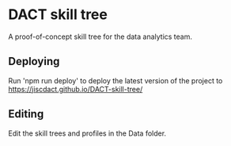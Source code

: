 # DACT skill tree

A proof-of-concept skill tree for the data analytics team.

## Deploying
Run 'npm run deploy' to deploy the latest
version of the project to https://jiscdact.github.io/DACT-skill-tree/

## Editing
Edit the skill trees and profiles in the Data
folder.